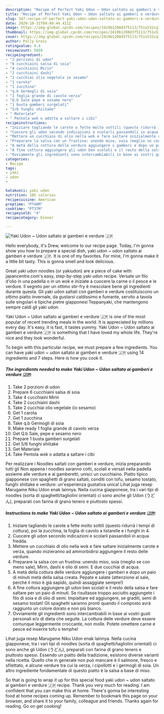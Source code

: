 ```yaml
---
description: "Recipe of Perfect Yaki Udon ~ Udon saltato ai gamberi e verdure 🇯🇵"
title: "Recipe of Perfect Yaki Udon ~ Udon saltato ai gamberi e verdure 🇯🇵"
slug: 347-recipe-of-perfect-yaki-udon-udon-saltato-ai-gamberi-e-verdure
date: 2020-10-31T09:49:44.421Z
image: https://img-global.cpcdn.com/recipes/2419b1208d3f5113/751x532cq70/yaki-udon-udon-saltato-ai-gamberi-e-verdure-🇯🇵-recipe-main-photo.jpg
thumbnail: https://img-global.cpcdn.com/recipes/2419b1208d3f5113/751x532cq70/yaki-udon-udon-saltato-ai-gamberi-e-verdure-🇯🇵-recipe-main-photo.jpg
cover: https://img-global.cpcdn.com/recipes/2419b1208d3f5113/751x532cq70/yaki-udon-udon-saltato-ai-gamberi-e-verdure-🇯🇵-recipe-main-photo.jpg
author: Polly Gross
ratingvalue: 4.4
reviewcount: 5659
recipeingredient:
- "2 porzioni di udon"
- "6 cucchiaini salsa di soia"
- "4 cucchiaini Mirin"
- "2 cucchiaini dashi"
- "2 cucchiai olio vegetale io sesamo"
- "1 carota"
- "1 zucchina"
- "q.b Germogli di soia"
- "1 foglia grande di cavolo verza"
- "Q.b Sale pepe e sesamo nero"
- "1 busta gamberi surgelati"
- "5/6 funghi shiitake"
- " Materiale"
- " Pentola wok o adatta a saltare i cibi"
recipeinstructions:
- "Iniziare tagliando le carote a fette molto sottili (questo ridurrà i tempi di cottura), poi la zucchina, la foglia di cavolo a listarelle e i funghi in 4."
- "Cuocere gli udon secondo indicazioni e scolarli passandoli in acqua fredda."
- "Mettere un cucchiaio di olio nella wok e fare saltare inizialmente carote e verza, quando inizieranno ad ammorbidirsi aggiungere il resto delle verdure."
- "Preparare la salsa con un frustina: unendo miso, soia (meglio se con meno sale), Mirin, dashi e olio di semi. E due cucchiai di acqua."
- "A metà della cottura delle verdure aggiungere i gamberi e dopo un paio di minuti metà della salsa creata. Pepate e salate (attenzione al sale, perché il miso è già sapido, quindi assaggiate sempre!)"
- "A fine cottura aggiungere gli udon ben scolati e il resto della salsa e fare saltare per un paio di minuti. Se risultasse troppo asciutto aggiungete i filo di soia e di olio di semi. Impiattare ed aggiungere, se graditi, semi di sesamo tostati! Gli spaghetti saranno pronti quando il composto avrà raggiunto un colore dorato e non più bianco."
- "Ovviamente gli ingredienti sono intercambiabili in base ai vostri gusti personali e/o di dieta che seguite. La cottura delle verdure deve essere comunque leggermente croccante, non molle. Potete omettere carne e pesce ed inserire tofu o temphe!"
categories:
- Recipe
tags:
- yaki
- udon
- 

katakunci: yaki udon  
nutrition: 105 calories
recipecuisine: American
preptime: "PT40M"
cooktime: "PT37M"
recipeyield: "4"
recipecategory: Dinner

---
```



![Yaki Udon ~ Udon saltato ai gamberi e verdure 🇯🇵](https://img-global.cpcdn.com/recipes/2419b1208d3f5113/751x532cq70/yaki-udon-udon-saltato-ai-gamberi-e-verdure-🇯🇵-recipe-main-photo.jpg)

Hello everybody, it's Drew, welcome to our recipe page. Today, I'm gonna show you how to prepare a special dish, yaki udon ~ udon saltato ai gamberi e verdure 🇯🇵. It is one of my favorites. For mine, I'm gonna make it a little bit tasty. This is gonna smell and look delicious.

Great yaki udon noodles (or yakiudon) are a piece of cake with japancentre.com&#39;s easy, step-by-step yaki udon recipe. Versate un filo d&#39;olio in una padella o in un wok e iniziate a cuocere la carne o il pesce e le verdure. Il segreto per un ottimo stir-fry è mescolare bene gli ingredienti durante questa. Gli yaki udon saltati con gamberi e verdure costituiscono un ottimo piatto invernale, da gustarsi caldissimo e fumante, servito a tavola sulle singolari e tipiche pietre giapponesi Teppanyaki, che mantengono sempre caldi gli yaki udon.

Yaki Udon ~ Udon saltato ai gamberi e verdure 🇯🇵 is one of the most popular of recent trending meals in the world. It is appreciated by millions every day. It's easy, it is fast, it tastes yummy. Yaki Udon ~ Udon saltato ai gamberi e verdure 🇯🇵 is something that I have loved my whole life. They're nice and they look wonderful.


To begin with this particular recipe, we must prepare a few ingredients. You can have yaki udon ~ udon saltato ai gamberi e verdure 🇯🇵 using 14 ingredients and 7 steps. Here is how you cook it.

<!--inarticleads1-->

##### The ingredients needed to make Yaki Udon ~ Udon saltato ai gamberi e verdure 🇯🇵:

1. Take 2 porzioni di udon
1. Prepare 6 cucchiaini salsa di soia
1. Take 4 cucchiaini Mirin
1. Take 2 cucchiaini dashi
1. Take 2 cucchiai olio vegetale (io sesamo)
1. Get 1 carota
1. Get 1 zucchina
1. Take q.b Germogli di soia
1. Make ready 1 foglia grande di cavolo verza
1. Get Q.b Sale, pepe e sesamo nero
1. Prepare 1 busta gamberi surgelati
1. Get 5/6 funghi shiitake
1. Get  Materiale
1. Take  Pentola wok o adatta a saltare i cibi


Per realizzare i Noodles saltati con gamberi e verdure, inizia preparando tutti gli Non appena i noodles saranno cotti, scolali e versali nella padella assieme alle verdure e ai gamberetti, unisci un cucchiaino. Piatto tipico giapponese con spaghetti di grano saltati, conditi con tofu, sesamo tostato, funghi shiitake e verdure: un&#39;esperienza gustativa unica! Lihat juga resep Marugame Niku Udon enak lainnya. Nella cucina giapponese, tra i vari tipi di noodles (sorta di spaghetti/tagliolini orientali) ci sono anche gli Udon (うどん), preparati con farina di grano tenero e piuttosto spessi. 

<!--inarticleads2-->

##### Instructions to make Yaki Udon ~ Udon saltato ai gamberi e verdure 🇯🇵:

1. Iniziare tagliando le carote a fette molto sottili (questo ridurrà i tempi di cottura), poi la zucchina, la foglia di cavolo a listarelle e i funghi in 4.
1. Cuocere gli udon secondo indicazioni e scolarli passandoli in acqua fredda.
1. Mettere un cucchiaio di olio nella wok e fare saltare inizialmente carote e verza, quando inizieranno ad ammorbidirsi aggiungere il resto delle verdure.
1. Preparare la salsa con un frustina: unendo miso, soia (meglio se con meno sale), Mirin, dashi e olio di semi. E due cucchiai di acqua.
1. A metà della cottura delle verdure aggiungere i gamberi e dopo un paio di minuti metà della salsa creata. Pepate e salate (attenzione al sale, perché il miso è già sapido, quindi assaggiate sempre!)
1. A fine cottura aggiungere gli udon ben scolati e il resto della salsa e fare saltare per un paio di minuti. Se risultasse troppo asciutto aggiungete i filo di soia e di olio di semi. Impiattare ed aggiungere, se graditi, semi di sesamo tostati! Gli spaghetti saranno pronti quando il composto avrà raggiunto un colore dorato e non più bianco.
1. Ovviamente gli ingredienti sono intercambiabili in base ai vostri gusti personali e/o di dieta che seguite. La cottura delle verdure deve essere comunque leggermente croccante, non molle. Potete omettere carne e pesce ed inserire tofu o temphe!


Lihat juga resep Marugame Niku Udon enak lainnya. Nella cucina giapponese, tra i vari tipi di noodles (sorta di spaghetti/tagliolini orientali) ci sono anche gli Udon (うどん), preparati con farina di grano tenero e piuttosto spessi. Essendo un piatto della tradizione, esistono diverse varianti nella ricetta. Quello che in generale non può mancare è il salmone, fresco e sfilettato, e alcune verdure tra cui la verza, i cipollotti e i germogli di soia. Un altro ingrediente fondamentale di questo piatto è la salsa a base di miso. 

So that is going to wrap it up for this special food yaki udon ~ udon saltato ai gamberi e verdure 🇯🇵 recipe. Thank you very much for reading. I am confident that you can make this at home. There's gonna be interesting food at home recipes coming up. Remember to bookmark this page on your browser, and share it to your family, colleague and friends. Thanks again for reading. Go on get cooking!
